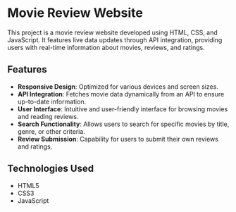 # Movie Review Website

This project is a movie review website developed using HTML, CSS, and JavaScript. It features live data updates through API integration, providing users with real-time information about movies, reviews, and ratings.

## Features
- **Responsive Design**: Optimized for various devices and screen sizes.
- **API Integration**: Fetches movie data dynamically from an API to ensure up-to-date information.
- **User Interface**: Intuitive and user-friendly interface for browsing movies and reading reviews.
- **Search Functionality**: Allows users to search for specific movies by title, genre, or other criteria.
- **Review Submission**: Capability for users to submit their own reviews and ratings.

## Technologies Used
- HTML5
- CSS3
- JavaScript 
